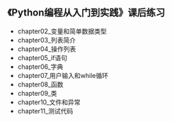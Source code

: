 ## 《Python编程从入门到实践》课后练习  
- chapter02_变量和简单数据类型  
- chapter03_列表简介  
- chapter04_操作列表  
- chapter05_if语句  
- chapter06_字典  
- chapter07_用户输入和while循环  
- chapter08_函数  
- chapter09_类  
- chapter10_文件和异常  
- chapter11_测试代码  
